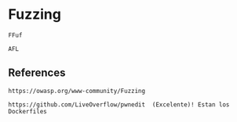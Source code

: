 # Fuzzing



    FFuf

    AFL



## References    

    https://owasp.org/www-community/Fuzzing

    https://github.com/LiveOverflow/pwnedit  (Excelente)! Estan los Dockerfiles